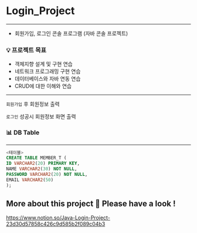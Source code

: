 # Login_Project
---

- 회원가입, 로그인 콘솔  프로그램 (자바 콘솔 프로젝트)

### 💡 프로젝트 목표

- 객체지향 설계 및 구현 연습
- 네트워크 프로그래밍 구현 연습
- 데이터베이스와 자바 연동 연습
- CRUD에 대한 이해와 연습

---

`회원가입` 후 회원정보 출력

`로그인` 성공시 회원정보 화면 출력

### 📊 DB Table

---

```sql
<테이블>
CREATE TABLE MEMBER_T (
ID VARCHAR2(20) PRIMARY KEY,
NAME VARCHAR2(30) NOT NULL,
PASSWORD VARCHAR2(20) NOT NULL,
EMAIL VARCHAR2(50)
);
```

More about this project 🔽 Please have a look !
---
https://www.notion.so/Java-Login-Project-23d30d57858c426c9d585b2f089c04b3
